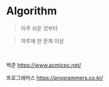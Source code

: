 # Algorithm

> 아주 쉬운 것부터

> 하루에 한 문제 이상

<br>

백준 https://www.acmicpc.net/

프로그래머스 https://programmers.co.kr/
